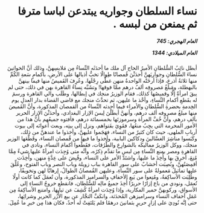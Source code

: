 <h1 dir="rtl">نساء السلطان وجواريه يبتدعن لباسا مترفا ثم يمنعن من لبسه .</h1>

<h5 dir="rtl">العام الهجري:  745

العام الميلادي: 1344

</h5>

<p dir="rtl">أبطل نائِبُ السُّلطانِ الأميرُ الحاج آل ملك ما أحدَثَه النِّساءُ مِن مَلابسِهنَّ، وذلك أنَّ الخواتينَ نساءَ السُّلطانِ وجواريَهنَّ أحدَثْنَ قُمصانًا طِوالًا تخبُّ أذيالها على الأرضِ، بأكمامٍ سَعةِ الكُمِّ منها ثلاثةُ أذرع، فإذا أرخَتْه الواحدةُ منهن غطَّى رِجْلَها، وعُرِفَ القَميصُ منها فيما بينهنَّ بالبهطلة، ومَبلَغُ مَصروفِه ألفُ درهم ممَّا فوقها! وتشَبَّه نِساءُ القاهرة بهن في ذلك، حتى لم يبقَ امرأةٌ إلَّا وقميصُها كذلك، فقام الوزيرُ منجك في إبطالها، وطَلَب والي القاهرة ورسمَ له بقَطعِ أكمامِ النِّساءِ، وأخْذ ما عليهن، ثم تحدَّثَ منجك مع قاضي القضاة بدار العدلِ يوم الخِدمةِ بحضرةِ السُّلطانِ والأمراء فيما أحدثه النِّساءُ من القمصان المذكورة، وأنَّ القَميصَ منها مبلغُ مصروفه ألف درهم، وأنهنَّ أبطَلْنَ لِبسَ الإزار البغدادي، وأحدَثْنَ الإزار الحرير بألفِ درهم، وأنَّ خُفَّ المرأة وسرموزتَها بخمسمائة درهم، فأفتوه جميعُهم بأنَّ هذا من الأمور المحرمة التي يجِبُ منعُها، فقَوِيَ بفَتواهم، ونزل إلى بيتِه، وبعث أعوانَه إلى بيوت أربابِ الملهى، حيث كان كثيرٌ من النساء، فهَجَموا عليهنَّ، وأخذوا ما عندهنَّ من ذلك، وكَبَسوا مناشِرَ الغسَّالينَ ودكاكين البابية، وأخذوا ما فيها من قُمصان النساء، وقَطَّعَها الوزير منجك، ووكل الوزيرُ مماليكَه بالشوارِعِ والطُّرُقات، فقَطَّعوا أكمامَ النساء، ونادى في القاهرةِ ومصر بمنع النِّساءِ مِن لبس ما تقدَّم ذِكرُه، وأنَّه متى وُجِدَت امرأةٌ عليها شيءٌ مِمَّا مُنِعَ، أُخرِقَ بها وأُخِذَ ما عليها، واشتَدَّ الأمر على النساء، وقُبِضَ على عِدَّةٍ منهن، وأُخِذَت أقمِصَتُهنَّ، ونُصِبَت أخشابٌ على سورِ القاهرة بباب زويلة وباب النصر وباب الفتوح، وعُلِّقَ عليها تماثيلُ مَعمولةٌ على سور النِّساءِ، وعليهن القُمصانُ الطوالُ، إرهابًا لهن وتخويفًا، وطُلِبَت الأساكِفةُ، ومُنِعوا من بَيعِ الأخفافِ والسراميز المذكورة، وأن تُعمَلَ كما كانت أولًا تُعمَل، ونودي من باع إزارًا حريرًا أُخِذَ جميعُ مالِه للسُّلطان، فانقطع خروجُ النساءِ إلى الأسواق، وركوبهنَّ حمير المكارية، وإذا وُجِدَت امرأةٌ كُشِفَ عن ثيابِها، وامتنع الأساكِفةُ مِن عَمَلِ أخفاف النساء وسراميزهن المُحدَثة، وانكَفَّ التجَّار عن بيع الأُزُر الحريرِ وشرائِها، حتى إنَّه نُودِيَ على إزارٍ حريرٍ بثمانينَ درهمًا فلم يَلتَفِتْ له أحدٌ، فكان هذا مِن خيرِ ما عُمِلَ.</p></br>

